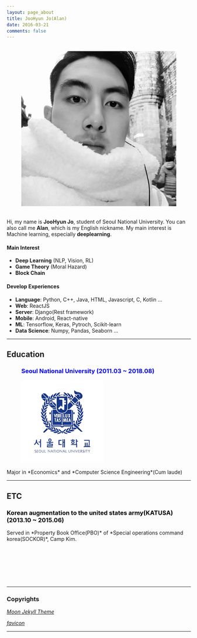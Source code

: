 ```yaml
---
layout: page_about
title: JooHyun Jo(Alan)
date: 2016-03-21
comments: false
---
```


<figure class="third">
  <img src="">
  <img src="/assets/img/me.jpg">
  <img src="">
</figure>

Hi, my name is **JooHyun Jo**, student of Seoul National University. You can also call me **Alan**, which is my English nickname. My main interest is Machine learning, especially **deeplearning**.

#### Main Interest
- **Deep Learning** (NLP, Vision, RL)
- **Game Theory** (Moral Hazard)
- **Block Chain**

#### Develop Experiences
- **Language**: Python, C++, Java, HTML, Javascript, C, Kotlin ...
- **Web**: ReactJS
- **Server**: Django(Rest framework)
- **Mobile**: Android, React-native
- **ML**: Tensorflow, Keras, Pytroch, Scikit-learn
- **Data Science**: Numpy, Pandas, Seaborn ...


---
## Education
<figure class="half">
  <h3 style="color:blue"> Seoul National University (2011.03 ~ 2018.08) </h3>
  <img src="/assets/img/snu.png">
</figure>
Major in *Economics* and *Computer Science Engineering*(Cum laude)

---


## ETC
<h3 style="color:black"> Korean augmentation to the united states army(KATUSA)(2013.10 ~ 2015.06) </h3>
Served in *Property Book Office(PBO)* of *Special operations command korea(SOCKOR)*, Camp Kim.



<br/><br/><br/>
---
---
### Copyrights
*[Moon Jekyll Theme](https://github.com/TaylanTatli/Moon)*

*[favicon](http://www.iconarchive.com/show/outline-icons-by-iconsmind/Cat-icon.html)*

---
